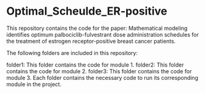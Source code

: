 # Optimal_Scheulde_ER-positive
This repository contains the code for the paper: Mathematical modeling identifies optimum
palbociclib-fulvestrant dose administration schedules for the
treatment of estrogen receptor-positive breast cancer patients. 

The following folders are included in this repository:

folder1: This folder contains the code for module 1.
folder2: This folder contains the code for module 2.
folder3: This folder contains the code for module 3.
Each folder contains the necessary code to run its corresponding module in the project. 
